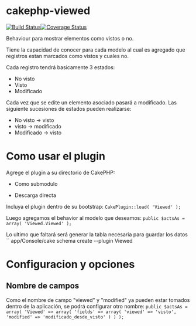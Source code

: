 cakephp-viewed
==============

[![Build Status](https://travis-ci.org/tranfuga25s/cakephp-viewed.png?branch=master)](https://travis-ci.org/tranfuga25s/cakephp-viewed)[![Coverage Status](https://coveralls.io/repos/tranfuga25s/cakephp-viewed/badge.png)](https://coveralls.io/r/tranfuga25s/cakephp-viewed)

Behaviour para mostrar elementos como vistos o no.

Tiene la capacidad de conocer para cada modelo al cual es agregado que registros estan marcados como vistos y cuales no.

Cada registro tendrá basicamente 3 estados:
* No visto
* Visto
* Modificado

Cada vez que se edite un elemento asociado pasará a modificado.
Las siguiente sucesiones de estados pueden realizarse:
* No visto -> visto
* visto -> modificado
* Modificado -> visto

Como usar el plugin
===================

Agrege el plugin a su directorio de CakePHP:

- Como submodulo

- Descarga directa


Incluya el plugin dentro de su bootstrap:
``
CakePlugin::load( 'Viewed' );
``

Luego agregamos el behavior al modelo que deseamos:
``
    public $actsAs = array( 'Viewed.Viewed' );
``

Lo ultimo que faltará será generar la tabla necesaria para guardar los datos
``
app/Console/cake schema create --plugin Viewed

Configuracion y opciones
========================

Nombre de campos
----------------

Como el nombre de campo "viewed" y "modified" ya pueden estar tomados dentro de la aplicación, se podrá configurar otro nombre:
``
public $actsAs = array(
    'Viewed' => array(
        'fields' => array(
            'viewed' => 'visto',
            'modified' => 'modificado_desde_visto'
        )
    )
);
``
